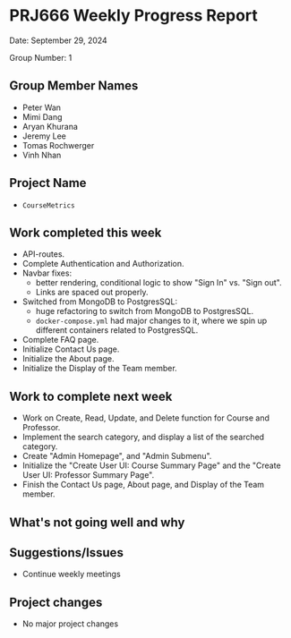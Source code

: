 # PRJ666 Weekly Progress Report

Date: September 29, 2024

Group Number: 1

## Group Member Names

- Peter Wan
- Mimi Dang
- Aryan Khurana
- Jeremy Lee
- Tomas Rochwerger
- Vinh Nhan

## Project Name

- `CourseMetrics`

## Work completed this week

- API-routes.
- Complete Authentication and Authorization.
- Navbar fixes:
  - better rendering, conditional logic to show "Sign In" vs. "Sign out".
  - Links are spaced out properly.
- Switched from MongoDB to PostgresSQL:
  - huge refactoring to switch from MongoDB to PostgresSQL.
  - `docker-compose.yml` had major changes to it, where we spin up different containers related to PostgresSQL.
- Complete FAQ page.
- Initialize Contact Us page.
- Initialize the About page.
- Initialize the Display of the Team member.

## Work to complete next week

- Work on Create, Read, Update, and Delete function for Course and Professor.
- Implement the search category, and display a list of the searched category.
- Create "Admin Homepage", and "Admin Submenu​".
- Initialize the "Create User UI: Course Summary Page" and the "Create User UI: Professor Summary Page".
- Finish the Contact Us page, About page, and Display of the Team member.

## What's not going well and why

## Suggestions/Issues

- Continue weekly meetings

## Project changes

- No major project changes
